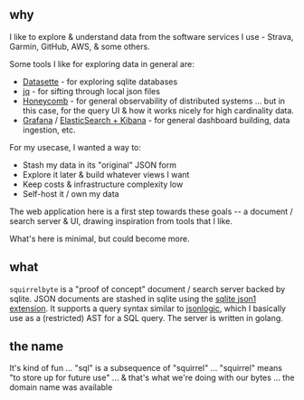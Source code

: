 
## why

I like to explore & understand data from the software services I use - Strava, Garmin, GitHub, AWS, & some others.

Some tools I like for exploring data in general are:

- [Datasette](https://datasette.io/) - for exploring sqlite databases
- [jq](https://stedolan.github.io/jq/) - for sifting through local json files
- [Honeycomb](https://www.honeycomb.io/overview/) - for general observability of distributed systems ... but in this case, for the query UI & how it works nicely for high cardinality data.
- [Grafana](https://grafana.com/) / [ElasticSearch + Kibana](https://www.elastic.co/demos) - for general dashboard building, data ingestion, etc.

For my usecase, I wanted a way to:

- Stash my data in its "original" JSON form
- Explore it later & build whatever views I want
- Keep costs & infrastructure complexity low
- Self-host it / own my data

The web application here is a first step towards these goals -- a document / search server & UI, drawing inspiration from tools that I like.

What's here is minimal, but could become more.

## what

`squirrelbyte` is a "proof of concept" document / search server backed by sqlite. JSON documents are stashed in sqlite using the [sqlite json1 extension](https://www.sqlite.org/json1.html). It supports a query syntax similar to [jsonlogic](https://jsonlogic.com/), which I basically use as a (restricted) AST for a SQL query. The server is written in golang.

## the name

It's kind of fun ... "sql" is a subsequence of "squirrel" ... "squirrel" means "to store up for future use" ... & that's what we're doing with our bytes ... the domain name was available

